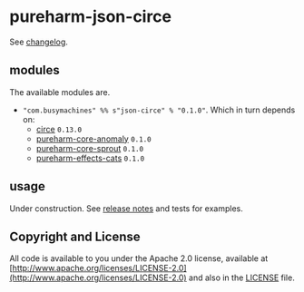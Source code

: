 # pureharm-json-circe

See [changelog](./CHANGELOG.md).

## modules

The available modules are.

- `"com.busymachines" %% s"json-circe" % "0.1.0"`. Which in turn depends on:
    - [circe](https://github.com/circe/circe) `0.13.0`
    - [pureharm-core-anomaly](https://github.com/pureharm-core/releases) `0.1.0`
    - [pureharm-core-sprout](https://github.com/busymachines/pureharm-core/releases) `0.1.0`
    - [pureharm-effects-cats](https://github.com/busymachines/pureharm-effects-cats/releases) `0.1.0`

## usage

Under construction. See [release notes](https://github.com/busymachines/pureharm-core/releases) and tests for examples.

## Copyright and License

All code is available to you under the Apache 2.0 license, available
at [http://www.apache.org/licenses/LICENSE-2.0](http://www.apache.org/licenses/LICENSE-2.0) and also in
the [LICENSE](./LICENSE) file.
